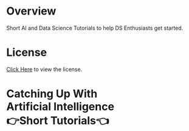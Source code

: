 # Overview
Short AI and Data Science Tutorials to help DS Enthusiasts get started.

# License
[Click Here](https://github.com/AparGarg99/Tutorials/blob/master/License.txt) to view the license.


<div class="homepage">
  <div class="row">
      <div class="col-sm-12">
          <h1>
              <span class="minor_line">Catching Up With</span>
              <br>
              <span class="major_line">Artificial Intelligence</span>
              <br>
              <span class="minor_line">👉Short Tutorials👈</span>
          </h1>
      </div>
  </div>
